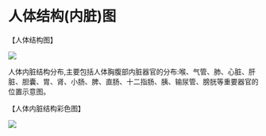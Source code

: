 人体结构(内脏)图
================

【人体结构图】

![](http://biang.io/biangpic/blog/18baccff38a87596a9099a24247a5f41.gif)

人体内脏结构分布,主要包括人体胸腹部内脏器官的分布:喉、气管、肺、心脏、肝脏、胆囊、胃、肾、小肠、脾、直肠、十二指肠、胰、输尿管、膀胱等重要器官的位置示意图。

【人体内脏结构彩色图】

![](http://biang.io/biangpic/blog/596228dc61e1dd5590fc5d057e3362c9.jpg)

